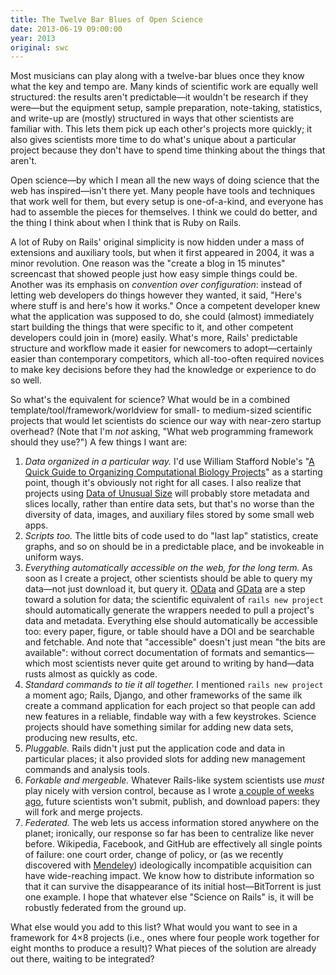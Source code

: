```yaml
---
title: The Twelve Bar Blues of Open Science
date: 2013-06-19 09:00:00
year: 2013
original: swc
---
```

<p>
  Most musicians can play along with a twelve-bar blues
  once they know what the key and tempo are.
  Many kinds of scientific work are equally well structured:
  the results aren't predictable&mdash;it wouldn't be research if they were&mdash;but
  the equipment setup, sample preparation, note-taking, statistics, and write-up
  are (mostly) structured in ways that other scientists are familiar with.
  This lets them pick up each other's projects more quickly;
  it also gives scientists more time to do what's unique about a particular project
  because they don't have to spend time thinking about the things that aren't.
</p>
<p>
  Open science&mdash;by which I mean all the new ways of doing science
  that the web has inspired&mdash;isn't there yet.
  Many people have tools and techniques that work well for them,
  but every setup is one-of-a-kind,
  and everyone has had to assemble the pieces for themselves.
  I think we could do better,
  and the thing I think about when I think that is Ruby on Rails.
</p>
<p>
  A lot of Ruby on Rails' original simplicity is now hidden under
  a mass of extensions and auxiliary tools,
  but when it first appeared in 2004,
  it was a minor revolution.
  One reason was the "create a blog in 15 minutes" screencast
  that showed people just how easy simple things could be.
  Another was its emphasis on <em>convention over configuration</em>:
  instead of letting web developers do things however they wanted,
  it said,
  "Here's where stuff is and here's how it works."
  Once a competent developer knew what the application was supposed to do,
  she could (almost) immediately start building
  the things that were specific to it,
  and other competent developers could join in (more) easily.
  What's more,
  Rails' predictable structure and workflow made it easier for newcomers to adopt&mdash;certainly
  easier than contemporary competitors,
  which all-too-often required novices to make key decisions
  before they had the knowledge or experience to do so well.
</p>
<p>
  So what's the equivalent for science?
  What would be in a combined template/tool/framework/worldview
  for small- to medium-sized scientific projects
  that would let scientists do science our way with near-zero startup overhead?
  (Note that I'm <em>not</em> asking,
  "What web programming framework should they use?")
  A few things I want are:
</p>
<ol>
  <li>
    <em>Data organized in a particular way.</em>
    I'd use William Stafford Noble's
    "<a href="http://www.ploscompbiol.org/article/info%3Adoi%2F10.1371%2Fjournal.pcbi.1000424">A Quick Guide to Organizing Computational Biology Projects</a>"
    as a starting point,
    though it's obviously not right for all cases.
    I also realize that projects using
    <a href="http://www.slideshare.net/c.titus.brown/2013-siamcsebigdata">Data of Unusual Size</a>
    will probably store metadata and slices locally,
    rather than entire data sets,
    but that's no worse than the diversity of data, images, and auxiliary files stored by some small web apps.
  </li>
  <li>
    <em>Scripts too.</em>
    The little bits of code used to do "last lap" statistics,
    create graphs,
    and so on should be in a predictable place,
    and be invokeable in uniform ways.
  </li>
  <li>
    <em>Everything automatically accessible on the web, for the long term.</em>
    As soon as I create a project,
    other scientists should be able to query my data&mdash;not just download it,
    but query it.
    <a href="http://en.wikipedia.org/wiki/Open_Data_Protocol">OData</a>
    and
    <a href="http://en.wikipedia.org/wiki/GData">GData</a>
    are a step toward a solution for data;
    the scientific equivalent of <code>rails new project</code>
    should automatically generate the wrappers needed to pull a project's data and metadata.
    Everything else should automatically be accessible too:
    every paper, figure, or table should have a DOI and be searchable and fetchable.
    And note that "accessible" doesn't just mean "the bits are available":
    without correct documentation of formats and semantics&mdash;which most scientists
    never quite get around to writing by hand&mdash;data rusts
    almost as quickly as code.
  </li>
  <li>
    <em>Standard commands to tie it all together.</em>
    I mentioned <code>rails new project</code> a moment ago;
    Rails, Django, and other frameworks of the same ilk
    create a command application for each project
    so that people can add new features in a reliable, findable way with a few keystrokes.
    Science projects should have something similar for adding new data sets, producing new results, etc.
  </li>
  <li>
    <em>Pluggable.</em>
    Rails didn't just put the application code and data in particular places;
    it also provided slots for adding new management commands and analysis tools.
  </li>
  <li>
    <em>Forkable and mergeable.</em>
    Whatever Rails-like system scientists use <em>must</em> play nicely with version control,
    because as I wrote <a href="{{site.github.url}}/2013/05/what-does-victory-look-like/">a couple of weeks ago</a>,
    future scientists won't submit, publish, and download papers:
    they will fork and merge projects.
  </li>
  <li>
    <em>Federated.</em>
    The web lets us access information stored anywhere on the planet;
    ironically, our response so far has been to centralize like never before.
    Wikipedia, Facebook, and GitHub are effectively all single points of failure:
    one court order,
    change of policy,
    or
    (as we recently discovered with
    <a href="http://www.newyorker.com/online/blogs/elements/2013/04/elsevier-mendeley-journals-science-software.html">Mendeley</a>)
    ideologically incompatible acquisition
    can have wide-reaching impact.
    We know how to distribute information so that it can survive
    the disappearance of its initial host&mdash;BitTorrent is just one example.
    I hope that whatever else "Science on Rails" is,
    it will be robustly federated from the ground up.
  </li>
</ol>
<p>
  What else would you add to this list?
  What would you want to see in a framework for 4&times;8 projects
  (i.e., ones where four people work together for eight months to produce a result)?
  What pieces of the solution are already out there,
  waiting to be integrated?
</p>
